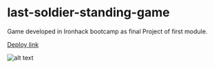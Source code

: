 # last-soldier-standing-game

Game developed in Ironhack bootcamp as final Project of first module.

[Deploy link](https://boring-spence-961b81.netlify.app/)

![alt text](https://github.com/dpereiraaa/last-soldier-standing-game/blob/master/772ec20f430d2fdfbdd8ba1f446e6816.png?raw=true)
